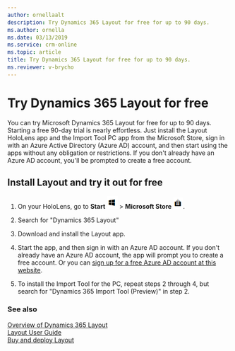 ```yaml
---
author: ornellaalt
description: Try Dynamics 365 Layout for free for up to 90 days.
ms.author: ornella
ms.date: 03/13/2019
ms.service: crm-online
ms.topic: article
title: Try Dynamics 365 Layout for free for up to 90 days.
ms.reviewer: v-brycho
---
```


# Try Dynamics 365 Layout for free

You can try Microsoft Dynamics 365 Layout for free for up to 90 days. Starting a free 90-day trial is nearly effortless. Just install 
the Layout HoloLens app and the Import Tool PC app from the Microsoft Store, sign in with an Azure Active Directory (Azure AD) account, and then start using the apps without any obligation or restrictions. If you don't already have an Azure AD account, you'll be prompted to create a free account.

## Install Layout and try it out for free

1. On your HoloLens, go to **Start** ![Start](media/d2a2ae5e90bdd0e0642abb5458af1016.png "Start") \> **Microsoft Store** ![Microsoft Store](media/2ac602b5a7855d312f3e7d924732acca.png "Microsoft Store").

2. Search for "Dynamics 365 Layout"

3. Download and install the Layout app.

4. Start the app, and then sign in with an Azure AD account. If you don't already have an Azure AD account, the app will prompt you to 
create a free account. Or you can [sign up for a free Azure AD account at this website](https://docs.microsoft.com/en-us/azure/active-directory/fundamentals/active-directory-access-create-new-tenant). 

5. To install the Import Tool for the PC, repeat steps 2 through 4, but search for "Dynamics 365 Import Tool (Preview)" in step 2.

### See also

[Overview of Dynamics 365 Layout](index.md)<br>
[Layout User Guide](user-guide.md)<br>
[Buy and deploy Layout](buy-and-deploy-layout.md)
